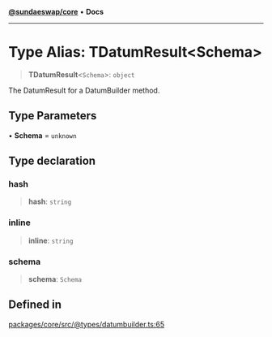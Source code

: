 [**@sundaeswap/core**](../../README.md) • **Docs**

***

# Type Alias: TDatumResult\<Schema\>

> **TDatumResult**\<`Schema`\>: `object`

The DatumResult for a DatumBuilder method.

## Type Parameters

• **Schema** = `unknown`

## Type declaration

### hash

> **hash**: `string`

### inline

> **inline**: `string`

### schema

> **schema**: `Schema`

## Defined in

[packages/core/src/@types/datumbuilder.ts:65](https://github.com/SundaeSwap-finance/sundae-sdk/blob/main/packages/core/src/@types/datumbuilder.ts#L65)
